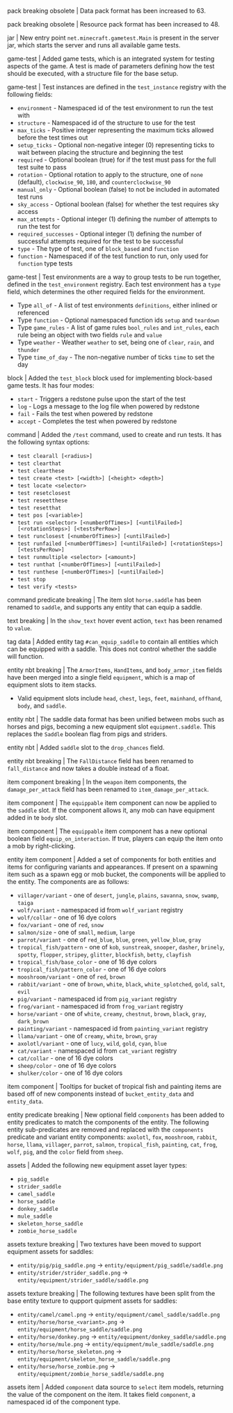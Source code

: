 pack breaking obsolete | Data pack format has been increased to 63.

pack breaking obsolete | Resource pack format has been increased to 48.

jar | New entry point `net.minecraft.gametest.Main` is present in the server jar, which starts the server and runs all available game tests.

game-test | Added game tests, which is an integrated system for testing aspects of the game. A test is made of parameters defining how the test should be executed, with a structure file for the base setup.

game-test | Test instances are defined in the `test_instance` registry with the following fields:
* `environment` - Namespaced id of the test environment to run the test with
* `structure` - Namespaced id of the structure to use for the test
* `max_ticks` - Positive integer representing the maximum ticks allowed before the test times out
* `setup_ticks` - Optional non-negative integer (0) representing ticks to wait between placing the structure and beginning the test
* `required` - Optional boolean (true) for if the test must pass for the full test suite to pass
* `rotation` - Optional rotation to apply to the structure, one of `none` (default), `clockwise_90`, `180`, and `counterclockwise_90`
* `manual_only` - Optional boolean (false) to not be included in automated test runs
* `sky_access` - Optional boolean (false) for whether the test requires sky access
* `max_attempts` - Optional integer (1) defining the number of attempts to run the test for
* `required_successes` - Optional integer (1) defining the number of successful attempts required for the test to be successful
* `type` - The type of test, one of `block_based` and `function`
* `function` - Namespaced if of the test function to run, only used for `function` type tests

game-test | Test environments are a way to group tests to be run together, defined in the `test_environment` registry. Each test environment has a `type` field, which determines the other required fields for the environment.
* Type `all_of` - A list of test environments `definitions`, either inlined or referenced
* Type `function` - Optional namespaced function ids `setup` and `teardown`
* Type `game_rules` - A list of game rules `bool_rules` and `int_rules`, each rule being an object with two fields `rule` and `value`
* Type `weather` - Weather `weather` to set, being one of `clear`, `rain`, and `thunder`
* Type `time_of_day` - The non-negative number of ticks `time` to set the day

block | Added the `test_block` block used for implementing block-based game tests. It has four modes:
* `start` - Triggers a redstone pulse upon the start of the test
* `log` - Logs a message to the log file when powered by redstone
* `fail` - Fails the test when powered by redstone
* `accept` - Completes the test when powered by redstone

command | Added the `/test` command, used to create and run tests. It has the following syntax options:
* `test clearall [<radius>]`
* `test clearthat`
* `test clearthese`
* `test create <test> [<width>] [<height> <depth>]`
* `test locate <selector>`
* `test resetclosest`
* `test reseetthese`
* `test resetthat`
* `test pos [<variable>]`
* `test run <selector> [<numberOfTimes>] [<untilFailed>] [<rotationSteps>] [<testsPerRow>]`
* `test runclosest [<numberOfTimes>] [<untilFailed>]`
* `test runfailed [<numberOfTimes>] [<untilFailed>] [<rotationSteps>] [<testsPerRow>]`
* `test runmultiple <selector> [<amount>]`
* `test runthat [<numberOfTimes>] [<untilFailed>]`
* `test runthese [<numberOfTimes>] [<untilFailed>]`
* `test stop`
* `test verify <tests>`

command predicate breaking | The item slot `horse.saddle` has been renamed to `saddle`, and supports any entity that can equip a saddle.

text breaking | In the `show_text` hover event action, `text` has been renamed to `value`.

tag data | Added entity tag `#can_equip_saddle` to contain all entities which can be equipped with a saddle. This does not control whether the saddle will function.

entity nbt breaking | The `ArmorItems`, `HandItems`, and `body_armor_item` fields have been merged into a single field `equipment`, which is a map of equipment slots to item stacks.
* Valid equipment slots include `head`, `chest`, `legs`, `feet`, `mainhand`, `offhand`, `body`, and `saddle`.

entity nbt | The saddle data format has been unified between mobs such as horses and pigs, becoming a new equipment slot `equipment.saddle`. This replaces the `Saddle` boolean flag from pigs and striders.

entity nbt | Added `saddle` slot to the `drop_chances` field.

entity nbt breaking | The `FallDistance` field has been renamed to `fall_distance` and now takes a double instead of a float.

item component breaking | In the `weapon` item components, the `damage_per_attack` field has been renamed to `item_damage_per_attack`.

item component | The `equippable` item component can now be applied to the `saddle` slot. If the component allows it, any mob can have equipment added in te `body` slot.

item component | The `equippable` item component has a new optional boolean field `equip_on_interaction`. If true, players can equip the item onto a mob by right-clicking.

entity item component | Added a set of components for both entities and items for configuring variants and appearances. If present on a spawning item such as a spawn egg or mob bucket, the components will be applied to the entity. The components are as follows:
* `villager/variant` - one of `desert`, `jungle`, `plains`, `savanna`, `snow`, `swamp`, `taiga`
* `wolf/variant` - namespaced id from `wolf_variant` registry
* `wolf/collar` - one of 16 dye colors
* `fox/variant` - one of `red`, `snow`
* `salmon/size` - one of `small`, `medium`, `large`
* `parrot/variant` - one of `red_blue`, `blue`, `green`, `yellow_blue`, `gray`
* `tropical_fish/pattern` - one of `kob`, `sunstreak`, `snooper`, `dasher`, `brinely`, `spotty`, `flopper`, `stripey`, `glitter`, `blockfish`, `betty`, `clayfish`
* `tropical_fish/base_color` - one of 16 dye colors
* `tropical_fish/pattern_color` - one of 16 dye colors
* `mooshroom/variant` - one of `red`, `brown`
* `rabbit/variant` - one of `brown`, `white`, `black`, `white_splotched`, `gold`, `salt`, `evil`
* `pig/variant` - namespaced id from `pig_variant` registry
* `frog/variant` - namespaced id from `frog_variant` registry
* `horse/variant` - one of `white`, `creamy`, `chestnut`, `brown`, `black`, `gray`, `dark_brown`
* `painting/variant` - namespaced id from `painting_variant` registry
* `llama/variant` - one of `creamy`, `white`, `brown`, `gray`
* `axolotl/variant` - one of `lucy`, `wild`, `gold`, `cyan`, `blue`
* `cat/variant` - namespaced id from `cat_variant` registry
* `cat/collar` - one of 16 dye colors
* `sheep/color` - one of 16 dye colors
* `shulker/color` - one of 16 dye colors

item component | Tooltips for bucket of tropical fish and painting items are based off of new components instead of `bucket_entity_data` and `entity_data`.

entity predicate breaking | New optional field `components` has been added to entity predicates to match the components of the entity. The following entity sub-predicates are removed and replaced with the `components` predicate and variant entity components: `axolotl`, `fox`, `mooshroom`, `rabbit`, `horse`, `llama`, `villager`, `parrot`, `salmon`, `tropical_fish`, `painting`, `cat`, `frog`, `wolf`, `pig`, and the `color` field from `sheep`.

assets | Added the following new equipment asset layer types:
* `pig_saddle`
* `strider_saddle`
* `camel_saddle`
* `horse_saddle`
* `donkey_saddle`
* `mule_saddle`
* `skeleton_horse_saddle`
* `zombie_horse_saddle`

assets texture breaking | Two textures have been moved to support equipment assets for saddles:
* `entity/pig/pig_saddle.png` -> `entity/equipment/pig_saddle/saddle.png`
* `entity/strider/strider_saddle.png` -> `entity/equipment/strider_saddle/saddle.png`

assets texture breaking | The following textures have been split from the base entity texture to qupport quipment assets for saddles:
* `entity/camel/camel.png` -> `entity/equipment/camel_saddle/saddle.png`
* `entity/horse/horse_<variant>.png` -> `entity/equipment/horse_saddle/saddle.png`
* `entity/horse/donkey.png` -> `entity/equipment/donkey_saddle/saddle.png`
* `entity/horse/mule.png` -> `entity/equipment/mule_saddle/saddle.png`
* `entity/horse/horse_skeleton.png` -> `entity/equipment/skeleton_horse_saddle/saddle.png`
* `entity/horse/horse_zombie.png` -> `entity/equipment/zombie_horse_saddle/saddle.png`

assets item | Added `component` data source to `select` item models, returning the value of the component on the item. It takes field `component`, a namespaced id of the component type.
